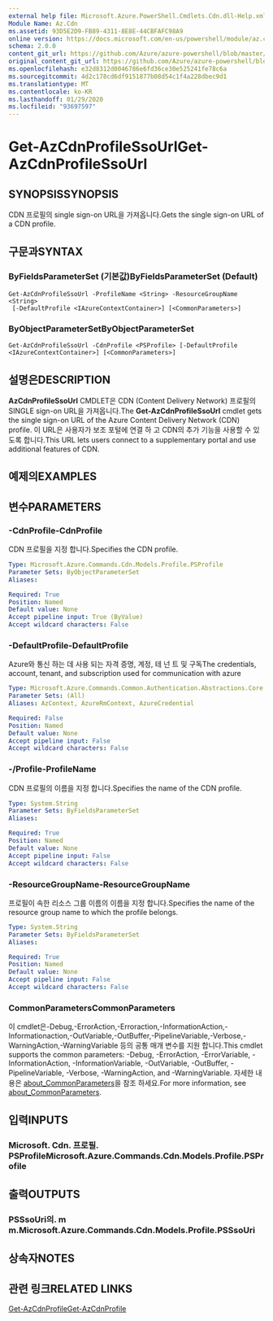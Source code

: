 ```yaml
---
external help file: Microsoft.Azure.PowerShell.Cmdlets.Cdn.dll-Help.xml
Module Name: Az.Cdn
ms.assetid: 93D5E2D9-FB89-4311-8E8E-44CBFAFC98A9
online version: https://docs.microsoft.com/en-us/powershell/module/az.cdn/get-azcdnprofilessourl
schema: 2.0.0
content_git_url: https://github.com/Azure/azure-powershell/blob/master/src/Cdn/Cdn/help/Get-AzCdnProfileSsoUrl.md
original_content_git_url: https://github.com/Azure/azure-powershell/blob/master/src/Cdn/Cdn/help/Get-AzCdnProfileSsoUrl.md
ms.openlocfilehash: e32d8312d0046786e6fd36ce30e525241fe78c6a
ms.sourcegitcommit: 4d2c178cd6df9151877b08d54c1f4a228dbec9d1
ms.translationtype: MT
ms.contentlocale: ko-KR
ms.lasthandoff: 01/29/2020
ms.locfileid: "93697597"
---
```

# <span data-ttu-id="c108e-101">Get-AzCdnProfileSsoUrl</span><span class="sxs-lookup"><span data-stu-id="c108e-101">Get-AzCdnProfileSsoUrl</span></span>

## <span data-ttu-id="c108e-102">SYNOPSIS</span><span class="sxs-lookup"><span data-stu-id="c108e-102">SYNOPSIS</span></span>
<span data-ttu-id="c108e-103">CDN 프로필의 single sign-on URL을 가져옵니다.</span><span class="sxs-lookup"><span data-stu-id="c108e-103">Gets the single sign-on URL of a CDN profile.</span></span>

## <span data-ttu-id="c108e-104">구문과</span><span class="sxs-lookup"><span data-stu-id="c108e-104">SYNTAX</span></span>

### <span data-ttu-id="c108e-105">ByFieldsParameterSet (기본값)</span><span class="sxs-lookup"><span data-stu-id="c108e-105">ByFieldsParameterSet (Default)</span></span>
```
Get-AzCdnProfileSsoUrl -ProfileName <String> -ResourceGroupName <String>
 [-DefaultProfile <IAzureContextContainer>] [<CommonParameters>]
```

### <span data-ttu-id="c108e-106">ByObjectParameterSet</span><span class="sxs-lookup"><span data-stu-id="c108e-106">ByObjectParameterSet</span></span>
```
Get-AzCdnProfileSsoUrl -CdnProfile <PSProfile> [-DefaultProfile <IAzureContextContainer>] [<CommonParameters>]
```

## <span data-ttu-id="c108e-107">설명은</span><span class="sxs-lookup"><span data-stu-id="c108e-107">DESCRIPTION</span></span>
<span data-ttu-id="c108e-108">**AzCdnProfileSsoUrl** CMDLET은 CDN (Content Delivery Network) 프로필의 SINGLE sign-on URL을 가져옵니다.</span><span class="sxs-lookup"><span data-stu-id="c108e-108">The **Get-AzCdnProfileSsoUrl** cmdlet gets the single sign-on URL of the Azure Content Delivery Network (CDN) profile.</span></span>
<span data-ttu-id="c108e-109">이 URL은 사용자가 보조 포털에 연결 하 고 CDN의 추가 기능을 사용할 수 있도록 합니다.</span><span class="sxs-lookup"><span data-stu-id="c108e-109">This URL lets users connect to a supplementary portal and use additional features of  CDN.</span></span>

## <span data-ttu-id="c108e-110">예제의</span><span class="sxs-lookup"><span data-stu-id="c108e-110">EXAMPLES</span></span>

## <span data-ttu-id="c108e-111">변수</span><span class="sxs-lookup"><span data-stu-id="c108e-111">PARAMETERS</span></span>

### <span data-ttu-id="c108e-112">-CdnProfile</span><span class="sxs-lookup"><span data-stu-id="c108e-112">-CdnProfile</span></span>
<span data-ttu-id="c108e-113">CDN 프로필을 지정 합니다.</span><span class="sxs-lookup"><span data-stu-id="c108e-113">Specifies the CDN profile.</span></span>

```yaml
Type: Microsoft.Azure.Commands.Cdn.Models.Profile.PSProfile
Parameter Sets: ByObjectParameterSet
Aliases:

Required: True
Position: Named
Default value: None
Accept pipeline input: True (ByValue)
Accept wildcard characters: False
```

### <span data-ttu-id="c108e-114">-DefaultProfile</span><span class="sxs-lookup"><span data-stu-id="c108e-114">-DefaultProfile</span></span>
<span data-ttu-id="c108e-115">Azure와 통신 하는 데 사용 되는 자격 증명, 계정, 테 넌 트 및 구독</span><span class="sxs-lookup"><span data-stu-id="c108e-115">The credentials, account, tenant, and subscription used for communication with azure</span></span>

```yaml
Type: Microsoft.Azure.Commands.Common.Authentication.Abstractions.Core.IAzureContextContainer
Parameter Sets: (All)
Aliases: AzContext, AzureRmContext, AzureCredential

Required: False
Position: Named
Default value: None
Accept pipeline input: False
Accept wildcard characters: False
```

### <span data-ttu-id="c108e-116">-/Profile</span><span class="sxs-lookup"><span data-stu-id="c108e-116">-ProfileName</span></span>
<span data-ttu-id="c108e-117">CDN 프로필의 이름을 지정 합니다.</span><span class="sxs-lookup"><span data-stu-id="c108e-117">Specifies the name of the CDN profile.</span></span>

```yaml
Type: System.String
Parameter Sets: ByFieldsParameterSet
Aliases:

Required: True
Position: Named
Default value: None
Accept pipeline input: False
Accept wildcard characters: False
```

### <span data-ttu-id="c108e-118">-ResourceGroupName</span><span class="sxs-lookup"><span data-stu-id="c108e-118">-ResourceGroupName</span></span>
<span data-ttu-id="c108e-119">프로필이 속한 리소스 그룹 이름의 이름을 지정 합니다.</span><span class="sxs-lookup"><span data-stu-id="c108e-119">Specifies the name of the resource group name to which the profile belongs.</span></span>

```yaml
Type: System.String
Parameter Sets: ByFieldsParameterSet
Aliases:

Required: True
Position: Named
Default value: None
Accept pipeline input: False
Accept wildcard characters: False
```

### <span data-ttu-id="c108e-120">CommonParameters</span><span class="sxs-lookup"><span data-stu-id="c108e-120">CommonParameters</span></span>
<span data-ttu-id="c108e-121">이 cmdlet은-Debug,-ErrorAction,-Erroraction,-InformationAction,-Informationaction,-OutVariable,-OutBuffer,-PipelineVariable,-Verbose,-WarningAction,-WarningVariable 등의 공통 매개 변수를 지원 합니다.</span><span class="sxs-lookup"><span data-stu-id="c108e-121">This cmdlet supports the common parameters: -Debug, -ErrorAction, -ErrorVariable, -InformationAction, -InformationVariable, -OutVariable, -OutBuffer, -PipelineVariable, -Verbose, -WarningAction, and -WarningVariable.</span></span> <span data-ttu-id="c108e-122">자세한 내용은 [about_CommonParameters](https://go.microsoft.com/fwlink/?LinkID=113216)을 참조 하세요.</span><span class="sxs-lookup"><span data-stu-id="c108e-122">For more information, see [about_CommonParameters](https://go.microsoft.com/fwlink/?LinkID=113216).</span></span>

## <span data-ttu-id="c108e-123">입력</span><span class="sxs-lookup"><span data-stu-id="c108e-123">INPUTS</span></span>

### <span data-ttu-id="c108e-124">Microsoft. Cdn. 프로필. PSProfile</span><span class="sxs-lookup"><span data-stu-id="c108e-124">Microsoft.Azure.Commands.Cdn.Models.Profile.PSProfile</span></span>

## <span data-ttu-id="c108e-125">출력</span><span class="sxs-lookup"><span data-stu-id="c108e-125">OUTPUTS</span></span>

### <span data-ttu-id="c108e-126">PSSsoUri의. m m.</span><span class="sxs-lookup"><span data-stu-id="c108e-126">Microsoft.Azure.Commands.Cdn.Models.Profile.PSSsoUri</span></span>

## <span data-ttu-id="c108e-127">상속자</span><span class="sxs-lookup"><span data-stu-id="c108e-127">NOTES</span></span>

## <span data-ttu-id="c108e-128">관련 링크</span><span class="sxs-lookup"><span data-stu-id="c108e-128">RELATED LINKS</span></span>

[<span data-ttu-id="c108e-129">Get-AzCdnProfile</span><span class="sxs-lookup"><span data-stu-id="c108e-129">Get-AzCdnProfile</span></span>](./Get-AzCdnProfile.md)


